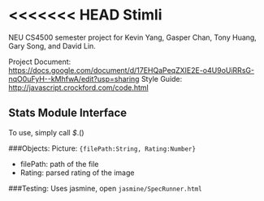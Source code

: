 <<<<<<< HEAD
Stimli
===

NEU CS4500 semester project for Kevin Yang, Gasper Chan, Tony Huang, Gary Song, and David Lin.

Project Document: https://docs.google.com/document/d/17EHQaPeqZXIE2E-o4U9oUiRRsG-nqO0uFyH--kMhfwA/edit?usp=sharing
Style Guide: http://javascript.crockford.com/code.html

Stats Module Interface
---

To use, simply call _$_.<method name>(<arguments>)

###Objects:
Picture: `{filePath:String, Rating:Number}`
* filePath:     path of the file
* Rating:   parsed rating of the image

###Testing:
Uses jasmine, open `jasmine/SpecRunner.html`

